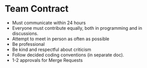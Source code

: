 # Team Contract
* Must communicate within 24 hours
* Everyone must contribute equally, both in programming and in discussions.
* Attempt to meet in person as often as possible
* Be professional
* Be kind and respectful about criticism
* Follow decided coding conventions (in separate doc).
* 1-2 approvals for Merge Requests